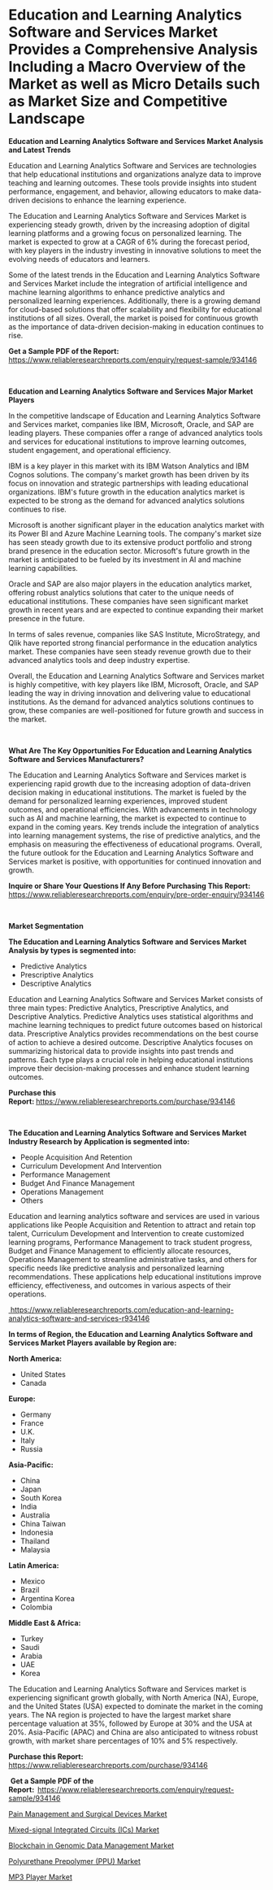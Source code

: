<p><h1>Education and Learning Analytics Software and Services Market Provides a Comprehensive Analysis Including a Macro Overview of the Market as well as Micro Details such as Market Size and Competitive Landscape</h1></p><p><strong>Education and Learning Analytics Software and Services Market Analysis and Latest Trends</strong></p>
<p><p>Education and Learning Analytics Software and Services are technologies that help educational institutions and organizations analyze data to improve teaching and learning outcomes. These tools provide insights into student performance, engagement, and behavior, allowing educators to make data-driven decisions to enhance the learning experience.</p><p>The Education and Learning Analytics Software and Services Market is experiencing steady growth, driven by the increasing adoption of digital learning platforms and a growing focus on personalized learning. The market is expected to grow at a CAGR of 6% during the forecast period, with key players in the industry investing in innovative solutions to meet the evolving needs of educators and learners.</p><p>Some of the latest trends in the Education and Learning Analytics Software and Services Market include the integration of artificial intelligence and machine learning algorithms to enhance predictive analytics and personalized learning experiences. Additionally, there is a growing demand for cloud-based solutions that offer scalability and flexibility for educational institutions of all sizes. Overall, the market is poised for continuous growth as the importance of data-driven decision-making in education continues to rise.</p></p>
<p><strong>Get a Sample PDF of the Report:&nbsp;</strong> <a href="https://www.reliableresearchreports.com/enquiry/request-sample/934146">https://www.reliableresearchreports.com/enquiry/request-sample/934146</a></p>
<p>&nbsp;</p>
<p><strong>Education and Learning Analytics Software and Services Major Market Players</strong></p>
<p><p>In the competitive landscape of Education and Learning Analytics Software and Services market, companies like IBM, Microsoft, Oracle, and SAP are leading players. These companies offer a range of advanced analytics tools and services for educational institutions to improve learning outcomes, student engagement, and operational efficiency. </p><p>IBM is a key player in this market with its IBM Watson Analytics and IBM Cognos solutions. The company's market growth has been driven by its focus on innovation and strategic partnerships with leading educational organizations. IBM's future growth in the education analytics market is expected to be strong as the demand for advanced analytics solutions continues to rise.</p><p>Microsoft is another significant player in the education analytics market with its Power BI and Azure Machine Learning tools. The company's market size has seen steady growth due to its extensive product portfolio and strong brand presence in the education sector. Microsoft's future growth in the market is anticipated to be fueled by its investment in AI and machine learning capabilities.</p><p>Oracle and SAP are also major players in the education analytics market, offering robust analytics solutions that cater to the unique needs of educational institutions. These companies have seen significant market growth in recent years and are expected to continue expanding their market presence in the future.</p><p>In terms of sales revenue, companies like SAS Institute, MicroStrategy, and Qlik have reported strong financial performance in the education analytics market. These companies have seen steady revenue growth due to their advanced analytics tools and deep industry expertise.</p><p>Overall, the Education and Learning Analytics Software and Services market is highly competitive, with key players like IBM, Microsoft, Oracle, and SAP leading the way in driving innovation and delivering value to educational institutions. As the demand for advanced analytics solutions continues to grow, these companies are well-positioned for future growth and success in the market.</p></p>
<p>&nbsp;</p>
<p><strong>What Are The Key Opportunities For Education and Learning Analytics Software and Services Manufacturers?</strong></p>
<p><p>The Education and Learning Analytics Software and Services market is experiencing rapid growth due to the increasing adoption of data-driven decision making in educational institutions. The market is fueled by the demand for personalized learning experiences, improved student outcomes, and operational efficiencies. With advancements in technology such as AI and machine learning, the market is expected to continue to expand in the coming years. Key trends include the integration of analytics into learning management systems, the rise of predictive analytics, and the emphasis on measuring the effectiveness of educational programs. Overall, the future outlook for the Education and Learning Analytics Software and Services market is positive, with opportunities for continued innovation and growth.</p></p>
<p><strong>Inquire or Share Your Questions If Any Before Purchasing This Report:</strong> <a href="https://www.reliableresearchreports.com/enquiry/pre-order-enquiry/934146">https://www.reliableresearchreports.com/enquiry/pre-order-enquiry/934146</a></p>
<p>&nbsp;</p>
<p><strong>Market Segmentation</strong></p>
<p><strong>The Education and Learning Analytics Software and Services Market Analysis by types is segmented into:</strong></p>
<p><ul><li>Predictive Analytics</li><li>Prescriptive Analytics</li><li>Descriptive Analytics</li></ul></p>
<p><p>Education and Learning Analytics Software and Services Market consists of three main types: Predictive Analytics, Prescriptive Analytics, and Descriptive Analytics. Predictive Analytics uses statistical algorithms and machine learning techniques to predict future outcomes based on historical data. Prescriptive Analytics provides recommendations on the best course of action to achieve a desired outcome. Descriptive Analytics focuses on summarizing historical data to provide insights into past trends and patterns. Each type plays a crucial role in helping educational institutions improve their decision-making processes and enhance student learning outcomes.</p></p>
<p><strong>Purchase this Report:&nbsp;</strong><a href="https://www.reliableresearchreports.com/purchase/934146">https://www.reliableresearchreports.com/purchase/934146</a></p>
<p>&nbsp;</p>
<p><strong>The Education and Learning Analytics Software and Services Market Industry Research by Application is segmented into:</strong></p>
<p><ul><li>People Acquisition And Retention</li><li>Curriculum Development And Intervention</li><li>Performance Management</li><li>Budget And Finance Management</li><li>Operations Management</li><li>Others</li></ul></p>
<p><p>Education and learning analytics software and services are used in various applications like People Acquisition and Retention to attract and retain top talent, Curriculum Development and Intervention to create customized learning programs, Performance Management to track student progress, Budget and Finance Management to efficiently allocate resources, Operations Management to streamline administrative tasks, and others for specific needs like predictive analysis and personalized learning recommendations. These applications help educational institutions improve efficiency, effectiveness, and outcomes in various aspects of their operations.</p></p>
<p><a href="https://www.reliableresearchreports.com/education-and-learning-analytics-software-and-services-r934146">&nbsp;https://www.reliableresearchreports.com/education-and-learning-analytics-software-and-services-r934146</a></p>
<p><strong>In terms of Region, the Education and Learning Analytics Software and Services Market Players available by Region are:</strong></p>
<p>
    <p> <strong> North America: </strong>
        <ul>
            <li>United States</li>
            <li>Canada</li>
        </ul>
        </p> 
    <p> <strong> Europe: </strong>
        <ul>
            <li>Germany</li>
            <li>France</li>
            <li>U.K.</li>
            <li>Italy</li>
            <li>Russia</li>
        </ul>
        </p> 
    <p> <strong> Asia-Pacific: </strong>
        <ul>
            <li>China</li>
            <li>Japan</li>
            <li>South Korea</li>
            <li>India</li>
            <li>Australia</li>
            <li>China Taiwan</li>
            <li>Indonesia</li>
            <li>Thailand</li>
            <li>Malaysia</li>
        </ul>
        </p> 
    <p> <strong> Latin America: </strong>
        <ul>
            <li>Mexico</li>
            <li>Brazil</li>
            <li>Argentina Korea</li>
            <li>Colombia</li>
        </ul>
        </p> 
    <p> <strong> Middle East & Africa: </strong>
        <ul>
            <li>Turkey</li>
            <li>Saudi</li>
            <li>Arabia</li>
            <li>UAE</li>
            <li>Korea</li>
        </ul>
    </p>
    </p>
<p><p>The Education and Learning Analytics Software and Services market is experiencing significant growth globally, with North America (NA), Europe, and the United States (USA) expected to dominate the market in the coming years. The NA region is projected to have the largest market share percentage valuation at 35%, followed by Europe at 30% and the USA at 20%. Asia-Pacific (APAC) and China are also anticipated to witness robust growth, with market share percentages of 10% and 5% respectively.</p></p>
<p><strong>Purchase this Report: </strong><a href="https://www.reliableresearchreports.com/purchase/934146">https://www.reliableresearchreports.com/purchase/934146</a></p>
<p>&nbsp;<strong>Get a Sample PDF of the Report:&nbsp;&nbsp;</strong><a href="https://www.reliableresearchreports.com/enquiry/request-sample/934146">https://www.reliableresearchreports.com/enquiry/request-sample/934146</a></p>
<p><strong></strong></p>
<p><p><a href="https://github.com/kosella/Market-Research-Report-List-3/blob/main/pain-management-and-surgical-devices-market.md">Pain Management and Surgical Devices Market</a></p><p><a href="https://www.linkedin.com/pulse/mixed-signal-integrated-circuits-icsnbspmarket-focuses-market-share-ghjmf">Mixed-signal Integrated Circuits (ICs) Market</a></p><p><a href="https://github.com/kufem1/Market-Research-Report-List-2/blob/main/blockchain-in-genomic-data-management-market.md">Blockchain in Genomic Data Management Market</a></p><p><a href="https://issuu.com/reportprime-2/docs/polyurethane-prepolymer-ppu-market-size-2030.pptx">Polyurethane Prepolymer (PPU) Market</a></p><p><a href="https://www.linkedin.com/pulse/mp3-playernbspmarket-focuses-market-share-size-projected-c5t6e">MP3 Player Market</a></p></p>